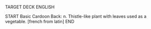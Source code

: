 TARGET DECK
ENGLISH

START
Basic
Cardoon
Back: n. Thistle-like plant with leaves used as a vegetable. [french from latin]
END
